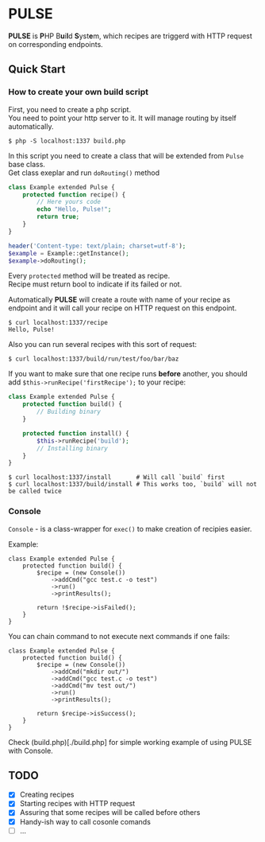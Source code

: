 # PULSE

**PULSE** is **P**HP B**u**i**l**d **S**yst**e**m, which recipes are triggerd
with HTTP request on corresponding endpoints.

## Quick Start

### How to create your own build script

First, you need to create a php script. \
You need to point your http server to it. It will manage routing by itself
automatically.

```console
$ php -S localhost:1337 build.php
```

In this script you need to create a class that will be extended from `Pulse`
base class. \
Get class exeplar and run `doRouting()` method

```php
class Example extended Pulse {
    protected function recipe() {
        // Here yours code
        echo "Hello, Pulse!";
        return true;
    }
}

header('Content-type: text/plain; charset=utf-8');
$example = Example::getInstance();
$example->doRouting();
```

Every `protected` method will be treated as recipe. \
Recipe must return bool to indicate if its failed or not.

Automatically **PULSE** will create a route with name of your recipe as endpoint
and it will call your recipe on HTTP request on this endpoint.

```console
$ curl localhost:1337/recipe
Hello, Pulse!
```

Also you can run several recipes with this sort of request:

```console
$ curl localhost:1337/build/run/test/foo/bar/baz
```

If you want to make sure that one recipe runs **before** another, you should add
`$this->runRecipe('firstRecipe');` to your recipe:

```php
class Example extended Pulse {
    protected function build() {
        // Building binary
    }

    protected function install() {
        $this->runRecipe('build');
        // Installing binary
    }
}
```

```console
$ curl localhost:1337/install       # Will call `build` first
$ curl localhost:1337/build/install # This works too, `build` will not be called twice
```

### Console

`Console` - is a class-wrapper for `exec()` to make creation of recipies easier.

Example:

```
class Example extended Pulse {
    protected function build() {
        $recipe = (new Console())
            ->addCmd("gcc test.c -o test")
            ->run()
            ->printResults();

        return !$recipe->isFailed();
    }
}
```

You can chain command to not execute next commands if one fails:

```
class Example extended Pulse {
    protected function build() {
        $recipe = (new Console())
            ->addCmd("mkdir out/")
            ->addCmd("gcc test.c -o test")
            ->addCmd("mv test out/")
            ->run()
            ->printResults();

        return $recipe->isSuccess();
    }
}
```

Check (build.php)[./build.php] for simple working example of using PULSE with
Console.

## TODO

 - [X] Creating recipes
 - [X] Starting recipes with HTTP request
 - [X] Assuring that some recipes will be called before others
 - [X] Handy-ish way to call cosonle comands
 - [ ] ...
